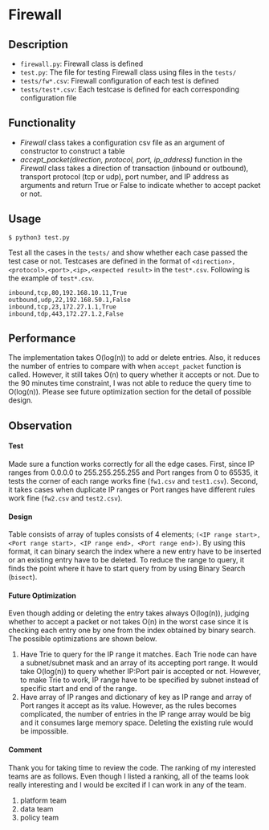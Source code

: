 Firewall
===
## Description
- `firewall.py`: Firewall class is defined
- `test.py`: The file for testing Firewall class using files in the `tests/`
- `tests/fw*.csv`: Firewall configuration of each test is defined
- `tests/test*.csv`: Each testcase is defined for each corresponding configuration file

## Functionality
- *Firewall* class takes a configuration csv file as an argument of constructor to construct a table
- *accept_packet(direction, protocol, port, ip_address)* function in the *Firewall* class takes a direction of transaction (inbound or outbound), transport protocol (tcp or udp), port number, and IP address as arguments and return True or False to indicate whether to accept packet or not.

## Usage
```
$ python3 test.py
```
Test all the cases in the `tests/` and show whether each case passed the test case or not. Testcases are defined in the format of `<direction>,<protocol>,<port>,<ip>,<expected result>` in the `test*.csv`. Following is the example of `test*.csv`.
```
inbound,tcp,80,192.168.10.11,True
outbound,udp,22,192.168.50.1,False
inbound,tcp,23,172.27.1.1,True
inbound,tdp,443,172.27.1.2,False
```

## Performance
The implementation takes O(log(n)) to add or delete entries. Also, it reduces the number of entries to compare with when `accept_packet` function is called. However, it still takes O(n) to query whether it accepts or not. Due to the 90 minutes time constraint, I was not able to reduce the query time to O(log(n)). Please see future optimization section for the detail of possible design.

## Observation
#### Test
Made sure a function works correctly for all the edge cases. First, since IP ranges from 0.0.0.0 to 255.255.255.255 and Port ranges from 0 to 65535, it tests the corner of each range works fine (`fw1.csv` and `test1.csv`). Second, it takes cases when duplicate IP ranges or Port ranges have different rules work fine (`fw2.csv` and `test2.csv`).

#### Design
Table consists of array of tuples consists of 4 elements; `(<IP range start>, <Port range start>, <IP range end>, <Port range end>)`. By using this format, it can binary search the index where a new entry have to be inserted or an existing entry have to be deleted. To reduce the range to query, it finds the point where it have to start query from by using Binary Search (`bisect`).

#### Future Optimization
Even though adding or deleting the entry takes always O(log(n)), judging whether to accept a packet or not takes O(n) in the worst case since it is checking each entry one by one from the index obtained by binary search. The possible optimizations are shown below.
1. Have Trie to query for the IP range it matches. Each Trie node can have a subnet/subnet mask and an array of its accepting port range. It would take O(log(n)) to query whether IP:Port pair is accepted or not. However, to make Trie to work, IP range have to be specified by subnet instead of specific start and end of the range.
2. Have array of IP ranges and dictionary of key as IP range and array of Port ranges it accept as its value. However, as the rules becomes complicated, the number of entries in the IP range array would be big and it consumes large memory space. Deleting the existing rule would be impossible.

#### Comment
Thank you for taking time to review the code. The ranking of my interested teams are as follows. Even though I listed a ranking, all of the teams look really interesting and I would be excited if I can work in any of the team.
1. platform team
2. data team
3. policy team
